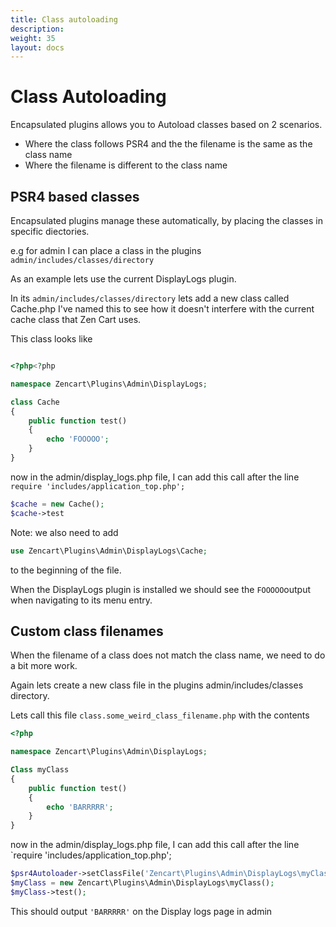 ```yaml
---
title: Class autoloading
description: 
weight: 35 
layout: docs
---
```


# Class Autoloading

Encapsulated plugins allows you to Autoload classes based on 2 scenarios.

 - Where the class follows PSR4 and the the filename is the same as the class name
 - Where the filename is different to the class name

## PSR4 based classes 

Encapsulated plugins manage these automatically, by placing the classes in specific diectories.

e.g for admin I can place a class in the plugins `admin/includes/classes/directory`

As an example lets use the current DisplayLogs plugin.

In its `admin/includes/classes/directory` lets add a new class called Cache.php
I've named this to see how it doesn't interfere with the current cache class that Zen Cart uses.

This class looks like 

```php 

<?php<?php

namespace Zencart\Plugins\Admin\DisplayLogs;

class Cache
{
    public function test()
    {
        echo 'FOOOOO';
    }
}
```
now in the admin/display_logs.php file, I can add this call after the line 
```require 'includes/application_top.php';```

```php
$cache = new Cache();
$cache->test
```
Note: we also need to add 
```php
use Zencart\Plugins\Admin\DisplayLogs\Cache;
```
to the beginning of the file.

When the DisplayLogs plugin is installed we should see the `FOOOOO`output when navigating to its menu entry.

## Custom class filenames

When the filename of a class does not match the class name, we need to do a bit more work.

Again lets create a new class file in the plugins admin/includes/classes directory.

Lets call this file `class.some_weird_class_filename.php`
with the contents 

```php
<?php

namespace Zencart\Plugins\Admin\DisplayLogs;

Class myClass
{
    public function test()
    {
        echo 'BARRRRR';
    }
}
```

now in the admin/display_logs.php file, I can add this call after the line
`require 'includes/application_top.php';

```php
$psr4Autoloader->setClassFile('Zencart\Plugins\Admin\DisplayLogs\myClass', $filePathPluginAdmin['DisplayLogs'] . 'class.some_weird_class_filename.php');
$myClass = new Zencart\Plugins\Admin\DisplayLogs\myClass();
$myClass->test();
```

This should output `'BARRRRR'` on the Display logs page in admin
